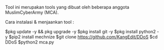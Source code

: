 Tool ini merupakan tools yang dibuat oleh beberapa anggota MuslimCyberArmy (MCA).


Cara instalasi & menjaankan tool :

$pkg update -y && pkg upgrade -y
$pkg install git -y
$pkg install python2 -y
$pip2 install mechnize
$git clone https://github.com/KangEdit/DDoS
$cd DDoS
$python2 mca.py
